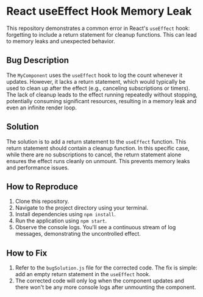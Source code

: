 # React useEffect Hook Memory Leak

This repository demonstrates a common error in React's `useEffect` hook: forgetting to include a return statement for cleanup functions.  This can lead to memory leaks and unexpected behavior.

## Bug Description

The `MyComponent` uses the `useEffect` hook to log the count whenever it updates. However, it lacks a return statement, which would typically be used to clean up after the effect (e.g., canceling subscriptions or timers).  The lack of cleanup leads to the effect running repeatedly without stopping, potentially consuming significant resources, resulting in a memory leak and even an infinite render loop.

## Solution

The solution is to add a return statement to the `useEffect` function. This return statement should contain a cleanup function. In this specific case, while there are no subscriptions to cancel, the return statement alone ensures the effect runs cleanly on unmount.  This prevents memory leaks and performance issues.

## How to Reproduce

1. Clone this repository.
2. Navigate to the project directory using your terminal.
3. Install dependencies using `npm install`.
4. Run the application using `npm start`.
5. Observe the console logs. You'll see a continuous stream of log messages, demonstrating the uncontrolled effect.

## How to Fix

1. Refer to the `bugSolution.js` file for the corrected code. The fix is simple: add an empty return statement in the `useEffect` hook.
2. The corrected code will only log when the component updates and there won't be any more console logs after unmounting the component.
